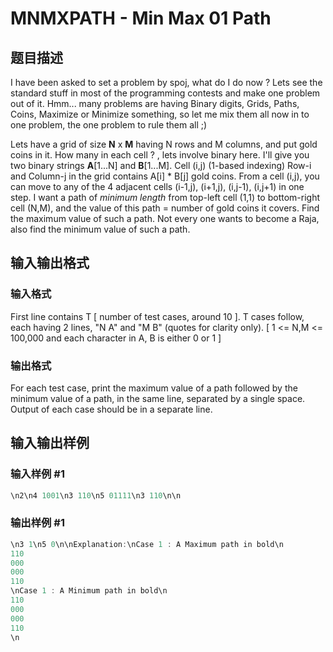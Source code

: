 # MNMXPATH - Min Max 01 Path

## 题目描述

I have been asked to set a problem by spoj, what do I do now ? Lets see the standard stuff in most of the programming contests and make one problem out of it. Hmm... many problems are having Binary digits, Grids, Paths, Coins, Maximize or Minimize something, so let me mix them all now in to one problem, the one problem to rule them all ;)

Lets have a grid of size **N** x **M** having N rows and M columns, and put gold coins in it. How many in each cell ? , lets involve binary here. I'll give you two binary strings **A**\[1...N\] and **B**\[1...M\]. Cell (i,j) (1-based indexing) Row-i and Column-j in the grid contains A\[i\] \* B\[j\] gold coins. From a cell (i,j), you can move to any of the 4 adjacent cells (i-1,j), (i+1,j), (i,j-1), (i,j+1) in one step. I want a path of _minimum length_ from top-left cell (1,1) to bottom-right cell (N,M), and the value of this path = number of gold coins it covers. Find the maximum value of such a path. Not every one wants to become a Raja, also find the minimum value of such a path.

## 输入输出格式

### 输入格式

First line contains T \[ number of test cases, around 10 \]. T cases follow, each having 2 lines, "N A" and "M B" (quotes for clarity only). \[ 1 <= N,M <= 100,000 and each character in A, B is either 0 or 1 \]

### 输出格式

For each test case, print the maximum value of a path followed by the minimum value of a path, in the same line, separated by a single space. Output of each case should be in a separate line.

## 输入输出样例

### 输入样例 #1

```cpp
\n2\n4 1001\n3 110\n5 01111\n3 110\n\n
```


### 输出样例 #1

```cpp
\n3 1\n5 0\n\nExplanation:\nCase 1 : A Maximum path in bold\n
110
000
000
110
\nCase 1 : A Minimum path in bold\n
110
000
000
110
\n
```


